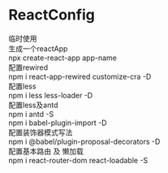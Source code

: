 # ReactConfig
临时使用 <br />
生成一个reactApp <br />
npx create-react-app app-name <br />
配置rewired <br />
npm i react-app-rewired customize-cra -D <br />
配置less <br />
npm i less less-loader -D <br />
配置less及antd <br />
npm i antd -S <br />
npm i babel-plugin-import -D <br />
配置装饰器模式写法 <br />
npm i @babel/plugin-proposal-decorators -D <br />
配置基本路由 及 懒加载 <br />
npm i react-router-dom react-loadable -S <br />
